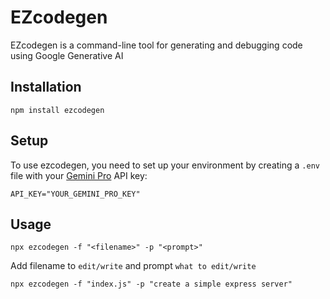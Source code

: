 # EZcodegen

EZcodegen is a command-line tool for generating and debugging code using Google Generative AI

## Installation

```
npm install ezcodegen
```

## Setup

To use ezcodegen, you need to set up your environment by creating a `.env` file with your [Gemini Pro](https://ai.google.dev/) API key:

```dotenv
API_KEY="YOUR_GEMINI_PRO_KEY"
```

## Usage

```
npx ezcodegen -f "<filename>" -p "<prompt>"
```
Add filename to `edit/write` and prompt `what to edit/write`
```
npx ezcodegen -f "index.js" -p "create a simple express server"
```
